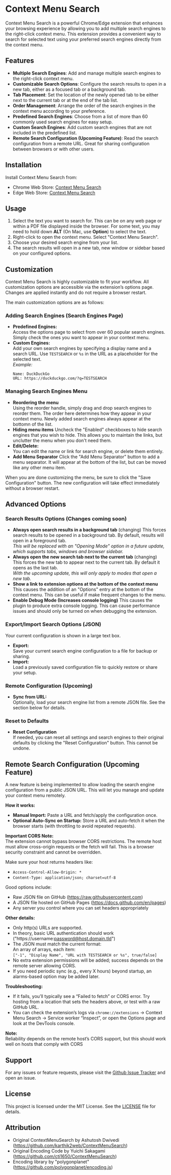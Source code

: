 Context Menu Search
=================

Context Menu Search is a powerful Chrome/Edge extension that enhances your browsing experience by allowing you to add multiple search engines to the right-click context menu. This extension provides a convenient way to search for selected text using your preferred search engines directly from the context menu.

## Features

- **Multiple Search Engines**: Add and manage multiple search engines to the right-click context menu.
- **Customizable Search Options**: Configure the search results to open in a new tab, either as a focused tab or a background tab.
- **Tab Placement**: Set the location of the newly opened tab to be either next to the current tab or at the end of the tab list.
- **Order Management**: Arrange the order of the search engines in the context menu according to your preference.
- **Predefined Search Engines**: Choose from a list of more than 60 commonly used search engines for easy setup.
- **Custom Search Engines**: Add custom search engines that are not included in the predefined list.
- **Remote Search Configuration (Upcoming Feature)**: Read the search configuration from a remote URL. Great for sharing configuration between browsers or with other users.

## Installation

Install Context Menu Search from: 
- Chrome Web Store: [Context Menu Search](https://chromewebstore.google.com/detail/context-menu-search/jiemcgfaaankhcphdbfbilkldedojieb?hl=en)
- Edge Web Store: [Context Menu Search](https://microsoftedge.microsoft.com/addons/detail/context-menu-search/endcepcjbpjjpbapcccldpjoapkjiccd)

## Usage

1. Select the text you want to search for. This can be on any web page or within a PDF file displayed inside the browser. For some text, you may need to hold down **ALT** (On Mac, use **Option**) to select the text. 
2. Right-click to open the context menu. Select "Context Menu Search".
3. Choose your desired search engine from your list.
4. The search results will open in a new tab, new window or sidebar based on your configured options.

## Customization
Context Menu Search is highly customizable to fit your workflow. All customization options are accessible via the extension’s options page. Changes are applied instantly and do not require a browser restart.

The main customization options are as follows:

### Adding Search Engines (Search Engines Page)
- **Predefined Engines:**  
  Access the options page to select from over 60 popular search engines. Simply check the ones you want to appear in your context menu.
- **Custom Engines:**  
  Add your own search engines by specifying a display name and a search URL. Use `TESTSEARCH` or `%s` in the URL as a placeholder for the selected text.  
  *Example:*  
  ```
  Name: DuckDuckGo  
  URL: https://duckduckgo.com/?q=TESTSEARCH
  ```
### Managing Search Engines Menu
- **Reordering the menu**  
  Using the reorder handle, simply drag and drop search engines to reorder them. The order here determines how they appear in your context menu.
  Newly added search engines always appear at the bottomn of the list.
- **Hiding menu items**
  Uncheck the "Enabled" checkboxes to hide search engines that you wish to hide. This allows you to maintain the links, but unclutter the menu when you don't need them.
- **Edit/Delete:**  
  You can edit the name or link for search engine, or delete them entirely.
- **Add Menu Separator**
  Click the "Add Menu Separator" button to add a menu separator. It will appear at the bottom of the list, but can be moved like any other menu item.

When you are done customizing the menu, be sure to click the "Save Configuration" button. The new configuration will take effect immediately without a browser restart.

## Advanced Options

### Search Results Options (Changes coming soon)

- **Always open search results in a background tab**
(changing) This forces search results to be opened in a background tab. By default, results will open in a foreground tab.  
_This will be replaced with an "Opening Mode" option in a future update, which supports tabs, windows and browser sidebar._
- **Always open the new search tab next to the current tab**
(changing) This forces the new tab to appear next to the current tab.  By default it opens as the last tab.  
_With the upcoming update, this will only apply to modes that open a new tab._
- **Show a link to extension options at the bottom of the context menu**
This causes the addition of an "Options" entry at the bottom of the context menu. This can be useful if make frequent changes to the menu.
- **Enable Debug Mode (Increases console logging)**
This causes the plugin to produce extra console logging. This can cause performance issues and should only be turned on when debugging the extension.

### Export/Import Search Options (JSON)
Your current configuration is shown in a large text box.
- **Export:**  
  Save your current search engine configuration to a file for backup or sharing.
- **Import:**  
  Load a previously saved configuration file to quickly restore or share your setup.

### Remote Configuration (Upcoming)
- **Sync from URL:**  
  Optionally, load your search engine list from a remote JSON file. See the section below for details.

### Reset to Defaults
- **Reset Configuration**  
  If needed, you can reset all settings and search engines to their original defaults by clicking the "Reset Configuration" button. This cannot be undone.

## Remote Search Configuration (Upcoming Feature)

A new feature is being implemented to allow loading the search engine configuration from a public JSON URL. This will let you manage and update your context menu remotely.

**How it works:**
- **Manual Import:** Paste a URL and fetch/apply the configuration once.
- **Optional Auto-Sync on Startup:** Store a URL and auto-fetch it when the browser starts (with throttling to avoid repeated requests).

**Important CORS Note:**  
The extension cannot bypass browser CORS restrictions. The remote host must allow cross-origin requests or the fetch will fail. This is a browser security constraint and cannot be overridden.

Make sure your host returns headers like:
- `Access-Control-Allow-Origin: *`
- `Content-Type: application/json; charset=utf-8`

Good options include:
- Raw JSON file on GitHub (https://raw.githubusercontent.com)
- A JSON file hosted on GitHub Pages (https://docs.github.com/en/pages)
- Any server you control where you can set headers appropriately

**Other details:**
- Only http(s) URLs are supported.
- In theory, basic URL authentication should work ("https://username:password@host.domain.tld")
- The JSON must match the current format:  
  An array of arrays, each item:  
  `["-1", "Display Name", "URL with TESTSEARCH or %s", true/false]`
- No extra extension permissions will be added; success depends on the remote server allowing CORS.
- If you need periodic sync (e.g., every X hours) beyond startup, an alarms-based option may be added later.

**Troubleshooting:**
- If it fails, you’ll typically see a “Failed to fetch” or CORS error. Try hosting from a location that sets the headers above, or test with a raw GitHub URL.
- You can check the extension’s logs via `chrome://extensions` → Context Menu Search → Service worker “Inspect”, or open the Options page and look at the DevTools console.

**Note:**  
Reliability depends on the remote host’s CORS support, but this should work well on hosts that comply with CORS

## Support

For any issues or feature requests, please visit the [Github Issue Tracker](https://github.com/rathinosk/ContextMenuSearch/issues) and open an issue.

## License

This project is licensed under the MIT License. See the [LICENSE](./ContextMenuSearch/LICENSE) file for details.

## Attribution
- Original ContextMenuSearch by Ashutosh Dwivedi (https://github.com/karthik2web/ContextMenuSearch)
- Original Encoding Code by Yuichi Sakagami (https://github.com/cti1650/ContextMenuSearch)
- Encoding library by "polygonplanet" (https://github.com/polygonplanet/encoding.js)
